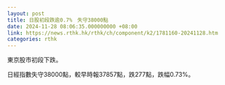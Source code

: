 ```yaml
---
layout: post
title: 日股初段跌逾0.7%　失守38000點
date: 2024-11-28 08:06:35.000000000 +08:00
link: https://news.rthk.hk/rthk/ch/component/k2/1781160-20241128.htm
categories: rthk
---
```


東京股市初段下跌。

日經指數失守38000點，較早時報37857點，跌277點，跌幅0.73%。
